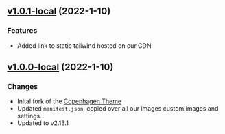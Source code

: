 ## [v1.0.1-local](https://github.com/teamtopia/swimtopia_zendesk_theme/compare/v1.0.0-local...v1.0.1-local) (2022-1-10)

### Features

* Added link to static tailwind hosted on our CDN


## [v1.0.0-local](https://github.com/teamtopia/swimtopia_zendesk_theme/compare/v2.13.1...1.0.0-local) (2022-1-10)

### Changes

* Inital fork of the [Copenhagen Theme](https://github.com/zendesk/copenhagen_theme)
* Updated `manifest.json`, copied over all our images custom images and settings.
* Updated to v2.13.1
